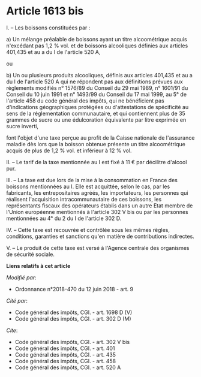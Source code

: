 # Article 1613 bis

I. – Les boissons constituées par : 

a) Un mélange préalable de boissons ayant un titre alcoométrique acquis n'excédant pas 1,2 % vol. et de boissons alcooliques
définies aux articles 401,435 et au a du I de l'article 520 A, 

ou 

b) Un ou plusieurs produits alcooliques, définis aux articles 401,435 et au a du I de l'article 520 A qui ne répondent pas
aux définitions prévues aux règlements modifiés n° 1576/89 du Conseil du 29 mai 1989, n° 1601/91 du Conseil du 10 juin 1991
et n° 1493/99 du Conseil du 17 mai 1999, au 5° de l'article 458 du code général des impôts, qui ne bénéficient pas
d'indications géographiques protégées ou d'attestations de spécificité au sens de la réglementation communautaire, et qui
contiennent plus de 35 grammes de sucre ou une édulcoration équivalente par litre exprimée en sucre inverti, 

font l'objet d'une taxe perçue au profit de la Caisse nationale de l'assurance maladie   dès lors que la boisson obtenue
présente un titre alcoométrique acquis de plus de 1,2 % vol. et inférieur à 12 % vol. 

II. – Le tarif de la taxe mentionnée au I est fixé à 11 € par décilitre d'alcool pur. 

III. – La taxe est due lors de la mise à la consommation en France des boissons mentionnées au I. Elle est acquittée, selon
le cas, par les fabricants, les entrepositaires agréés, les importateurs, les personnes qui réalisent l'acquisition
intracommunautaire de ces boissons, les représentants fiscaux des opérateurs établis dans un autre Etat membre de l'Union
européenne mentionnés à l'article 302 V bis ou par les personnes mentionnées au 4° du 2 du I de l'article 302 D. 

IV. – Cette taxe est recouvrée et contrôlée sous les mêmes règles, conditions, garanties et sanctions qu'en matière de
contributions indirectes. 

V. – Le produit de cette taxe est versé à l'Agence centrale des organismes de sécurité sociale.

**Liens relatifs à cet article**

_Modifié par_:

  - Ordonnance n°2018-470 du 12 juin 2018 - art. 9

_Cité par_:

  - Code général des impôts, CGI. - art. 1698 D (V)
  - Code général des impôts, CGI. - art. 302 D (M)

_Cite_:

  - Code général des impôts, CGI. - art. 302 V bis
  - Code général des impôts, CGI. - art. 401
  - Code général des impôts, CGI. - art. 435
  - Code général des impôts, CGI. - art. 458
  - Code général des impôts, CGI. - art. 520 A
